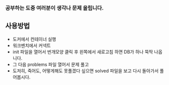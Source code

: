 ### 공부하는 도중 여러분이 생각나 문제 올립니다.

## 사용방법

- 도커에서 컨테이너 실행
- 워크벤치에서 커넥트
- init 파일을 열어서 번개모양 클릭 후 왼쪽에서 새로고침 하면 DB가 하나 뚝딱 나옵니다.
- 그 다음 problems 파일 열어서 문제 풀고
- 도저히, 죽어도, 어떻게해도 못풀겠다 싶으면 solved 파일을 보고 다시 돌아가서 풀어봅시다.

